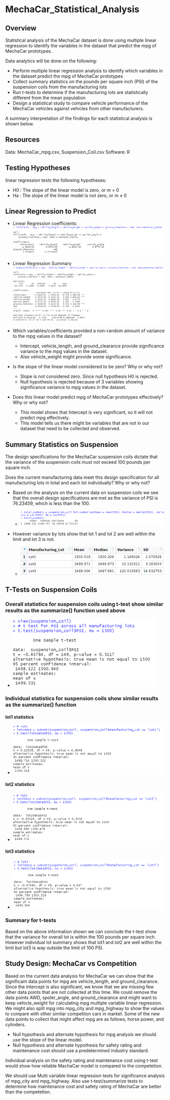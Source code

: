 # MechaCar_Statistical_Analysis

## Overview
Statistical analysis of the MechaCar dataset is done using multiple linear regression to identify the variables in the dataset that predict the mpg of MechaCar prototypes.

Data analytics will be done on the following:
  - Perform multiple linear regression analysis to identify which variables in the dataset predict the mpg of MechaCar prototypes
  - Collect summary statistics on the pounds per square inch (PSI) of the suspension coils from the manufacturing lots
  - Run t-tests to determine if the manufacturing lots are statistically different from the mean population
  - Design a statistical study to compare vehicle performance of the MechaCar vehicles against vehicles from other manufacturers. 
  
A summary interpretation of the findings for each statistical analysis is shown below.

## Resources
Data: MechaCar_mpg.csv, Suspension_Coil.csv
Software: R 

## Testing Hypotheses
  linear regression tests the following hypotheses:
   - H0 : The slope of the linear model is zero, or m = 0
   - Ha : The slope of the linear model is not zero, or m ≠ 0

## Linear Regression to Predict

  - Linear Regression coefficients:
  !["Coefficients"](./Images/linear_regression_coefs.png "linear regression coefficents")
  
  - Linear Regression Summary
  !["Summary"](./Images/linear_regression_summary.png "linear regression summary")
  
  
  - Which variables/coefficients provided a non-random amount of variance to the mpg values in the dataset?
    - Intercept, vehicle_length, and ground_clearance provide significance variance to the mpg values in the dataset. 
    - Also vehicle_weight might provide some significance.
	
  - Is the slope of the linear model considered to be zero? Why or why not?
    - Slope is not considered zero. Since null hypothesis H0 is rejected.
    - Null hypothesis is rejected because of 3 variables showing significance variance to mpg values in the dataset.
	
  - Does this linear model predict mpg of MechaCar prototypes effectively? Why or why not?
    - This model shows that Intercept is very significant, so it will not predict mpg effectively.
    - This model tells us there might be variables that are not in our dataset that need to be collected and observed.

## Summary Statistics on Suspension
The design specifications for the MechaCar suspension coils dictate that the variance of the suspension coils must not exceed 100 pounds per square inch. 

Does the current manufacturing data meet this design specification for all manufacturing lots in total and each lot individually? Why or why not?

  - Based on the analysis on the current data on suspension coils we see that the overall design specifications are met as the variance of PSI is 76.23459, which is less than the 100.
    - !["total_summary"](./Images/suspension_coil_total_summary.png "Total summary for PSI")
    
    
  - However variance by lots show that lot 1 and lot 2 are well within the limit and lot 3 is not.
    - !["summary by lot"](./Images/suspension_coil_lot_summary.png "Summary for PSI by lot")
    
    
## T-Tests on Suspension Coils
### Overall statistics for suspension coils using t-test show similar results as the summarize() function used above
  - !["Total t-test summary"](./Images/suspension_coil_total_ttest.png "total t-test summary")
  
### Individual statistics for suspension coils show similar results as the summarize() function
#### lot1 statistics
  - !["Lot1 t-test summary"](./Images/suspension_coil_lot1_ttest.png "lot 1 t-test summary")
  
  
#### lot2 statistics
  - !["Lot2 t-test summary"](./Images/suspension_coil_lot2_ttest.png "lot 2 t-test summary")
  
  
#### lot3 statistics
  - !["Lot3 t-test summary"](./Images/suspension_coil_lot3_ttest.png "lot 3 t-test summary")
  
### Summary for t-tests
Based on the above information shown we can conclude the t-test show that the variance for overall lot is within the 100 pounds per square inch. However individual lot summary shows that lot1 and lot2 are well within the limit but lot3 is way outside the limit of 100 PSI.

## Study Design: MechaCar vs Competition
Based on the current data analysis for MechaCar we can show that the significant data points for mpg are vehicle_length, and ground_clearance. Since the intercept is also significant, we know that we are missing few other data points that are not collected at this time. 
We could remove the data points AWD, spoler_angle, and ground_clearance and might want to keep vehicle_weight for calculating mpg multiple variable linear regression. 
We might also split mpg into mpg_city and mpg_highway to show the values to compare with other similar competiton cars in market.
Some of the new data points to collect that might affect mpg are as follows, horse power, and cylinders. 

- Null hypothesis and alternate hypothesis for mpg analysis we should use the slope of the linear model.
- Null hypothesis and alternate hypothesis for safety rating and maintenance cost should use a predetermined industry standard.

Individual analysis on the safety rating and maintenance cost using t-test would show how reliable MachaCar model is compared to the competetion.

We should use Multi variable linear regression tests for significance analysis of mpg_city and mpg_highway. Also use t-test/summarize tests to determine how maintenance cost and safety rating of MechaCar are better than the competetion.
